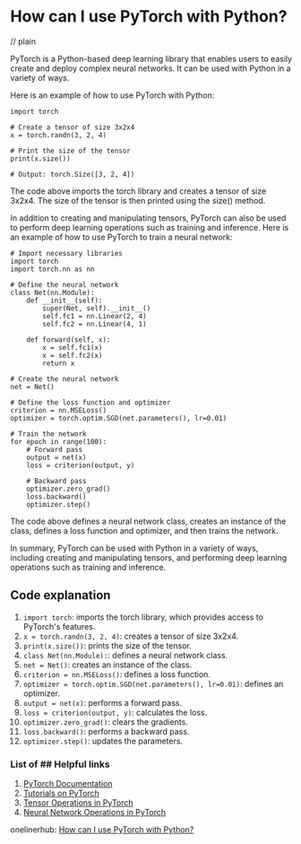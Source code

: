 # How can I use PyTorch with Python?
// plain

PyTorch is a Python-based deep learning library that enables users to easily create and deploy complex neural networks. It can be used with Python in a variety of ways.

Here is an example of how to use PyTorch with Python:

```
import torch

# Create a tensor of size 3x2x4
x = torch.randn(3, 2, 4)

# Print the size of the tensor
print(x.size())

# Output: torch.Size([3, 2, 4])
```

The code above imports the torch library and creates a tensor of size 3x2x4. The size of the tensor is then printed using the size() method.

In addition to creating and manipulating tensors, PyTorch can also be used to perform deep learning operations such as training and inference. Here is an example of how to use PyTorch to train a neural network:

```
# Import necessary libraries
import torch
import torch.nn as nn

# Define the neural network
class Net(nn.Module):
    def __init__(self):
        super(Net, self).__init__()
        self.fc1 = nn.Linear(2, 4)
        self.fc2 = nn.Linear(4, 1)

    def forward(self, x):
        x = self.fc1(x)
        x = self.fc2(x)
        return x

# Create the neural network
net = Net()

# Define the loss function and optimizer
criterion = nn.MSELoss()
optimizer = torch.optim.SGD(net.parameters(), lr=0.01)

# Train the network
for epoch in range(100):
    # Forward pass
    output = net(x)
    loss = criterion(output, y)

    # Backward pass
    optimizer.zero_grad()
    loss.backward()
    optimizer.step()
```

The code above defines a neural network class, creates an instance of the class, defines a loss function and optimizer, and then trains the network.

In summary, PyTorch can be used with Python in a variety of ways, including creating and manipulating tensors, and performing deep learning operations such as training and inference.

## Code explanation

1. `import torch`: imports the torch library, which provides access to PyTorch's features.
2. `x = torch.randn(3, 2, 4)`: creates a tensor of size 3x2x4.
3. `print(x.size())`: prints the size of the tensor.
4. `class Net(nn.Module):`: defines a neural network class.
5. `net = Net()`: creates an instance of the class.
6. `criterion = nn.MSELoss()`: defines a loss function.
7. `optimizer = torch.optim.SGD(net.parameters(), lr=0.01)`: defines an optimizer.
8. `output = net(x)`: performs a forward pass.
9. `loss = criterion(output, y)`: calculates the loss.
10. `optimizer.zero_grad()`: clears the gradients.
11. `loss.backward()`: performs a backward pass.
12. `optimizer.step()`: updates the parameters.

### List of ## Helpful links
1. [PyTorch Documentation](https://pytorch.org/docs/stable/index.html)
2. [Tutorials on PyTorch](https://pytorch.org/tutorials/)
3. [Tensor Operations in PyTorch](https://pytorch.org/docs/stable/tensors.html)
4. [Neural Network Operations in PyTorch](https://pytorch.org/docs/stable/nn.html)

onelinerhub: [How can I use PyTorch with Python?](https://onelinerhub.com/python-pytorch/how-can-i-use-pytorch-with-python)